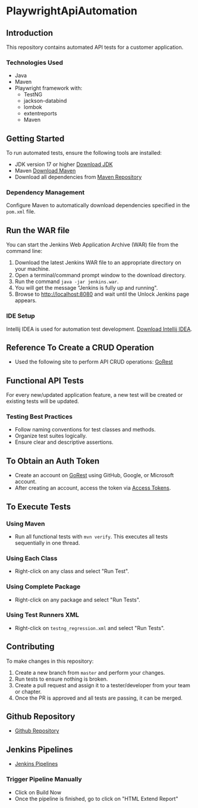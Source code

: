 # PlaywrightApiAutomation

## Introduction
This repository contains automated API tests for a customer application.

### Technologies Used
- Java
- Maven
- Playwright framework with:
  - TestNG
  - jackson-databind
  - lombok
  - extentreports
  - Maven

## Getting Started
To run automated tests, ensure the following tools are installed:

- JDK version 17 or higher [Download JDK](https://www.oracle.com/java/technologies/downloads)
- Maven [Download Maven](https://maven.apache.org/download.cgi)
- Download all dependencies from [Maven Repository](https://mvnrepository.com/)

### Dependency Management
Configure Maven to automatically download dependencies specified in the `pom.xml` file.

## Run the WAR file
You can start the Jenkins Web Application Archive (WAR) file from the command line:

1. Download the latest Jenkins WAR file to an appropriate directory on your machine.
2. Open a terminal/command prompt window to the download directory.
3. Run the command `java -jar jenkins.war`.
4. You will get the message "Jenkins is fully up and running".
5. Browse to [http://localhost:8080](http://localhost:8080) and wait until the Unlock Jenkins page appears.

### IDE Setup
Intellij IDEA is used for automation test development. [Download Intellij IDEA](https://www.jetbrains.com/idea).

## Reference To Create a CRUD Operation
- Used the following site to perform API CRUD operations: [GoRest](https://gorest.co.in)

## Functional API Tests
For every new/updated application feature, a new test will be created or existing tests will be updated.

### Testing Best Practices
- Follow naming conventions for test classes and methods.
- Organize test suites logically.
- Ensure clear and descriptive assertions.

## To Obtain an Auth Token
- Create an account on [GoRest](https://gorest.co.in) using GitHub, Google, or Microsoft account.
- After creating an account, access the token via [Access Tokens](https://gorest.co.in/my-account/access-tokens).

## To Execute Tests
### Using Maven
- Run all functional tests with `mvn verify`. This executes all tests sequentially in one thread.

### Using Each Class
- Right-click on any class and select "Run Test".

### Using Complete Package
- Right-click on any package and select "Run Tests".

### Using Test Runners XML
- Right-click on `testng_regression.xml` and select "Run Tests".

## Contributing
To make changes in this repository:

1. Create a new branch from `master` and perform your changes.
2. Run tests to ensure nothing is broken.
3. Create a pull request and assign it to a tester/developer from your team or chapter.
4. Once the PR is approved and all tests are passing, it can be merged.

## Github Repository
- [Github Repository](https://github.com/sankarvid2020/CorporateCreditPlaywrightApiAutomation)

## Jenkins Pipelines
- [Jenkins Pipelines](http://localhost:8080/job/Corporate-Credit-PW-API-Automation/)

### Trigger Pipeline Manually
- Click on Build Now
- Once the pipeline is finished, go to click on "HTML Extend Report"